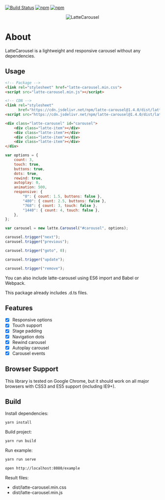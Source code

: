 [![Build Status](https://travis-ci.com/latte-carousel/latte-carousel.svg?branch=master)](https://travis-ci.com/latte-carousel/latte-carousel)
[![npm](https://img.shields.io/npm/v/latte-carousel.svg)](https://npmjs.com/package/latte-carousel)
[![npm](https://img.shields.io/npm/l/latte-carousel.svg)](https://github.com/latte-carousel/latte-carousel/blob/master/LICENSE)

<p align="center">
    <img src="https://latte-carousel.github.io/img/colored_small.png" alt="LatteCarousel"/>
</p>

# About

LatteCarousel is a lightweight and responsive carousel without any dependencies.

## Usage

```html
<!-- Package -->
<link rel="stylesheet" href="latte-carousel.min.css">
<script src="latte-carousel.min.js"></script>

<!-- CDN -->
<link rel="stylesheet"
      href="https://cdn.jsdelivr.net/npm/latte-carousel@1.4.0/dist/latte-carousel.min.css">
<script src="https://cdn.jsdelivr.net/npm/latte-carousel@1.4.0/dist/latte-carousel.min.js"></script>
```

```html
<div class="latte-carousel" id="carousel">
    <div class="latte-item"></div>
    <div class="latte-item"></div>
    <div class="latte-item"></div>
    <div class="latte-item"></div>
</div>
```

```js
var options = {
    count: 3,
    touch: true,
    buttons: true,
    dots: true,
    rewind: true,
    autoplay: 0,
    animation: 500,
    responsive: {
        "0": { count: 1.5, buttons: false },
        "480": { count: 2.5, buttons: false },
        "768": { count: 3, touch: false },
        "1440": { count: 4, touch: false },
    },
};

var carousel = new latte.Carousel("#carousel", options);

carousel.trigger("next");
carousel.trigger("previous");

carousel.trigger("goto", 0);

carousel.trigger("update");

carousel.trigger("remove");
```

You can also include latte-carousel using ES6 import and Babel or Webpack.

This package already includes .d.ts files.

## Features

-   [x] Responsive options
-   [x] Touch support
-   [x] Stage padding
-   [x] Navigation dots
-   [x] Rewind carousel
-   [x] Autoplay carousel
-   [x] Carousel events

## Browser Support

This library is tested on Google Chrome, but it should work on all major browsers with CSS3 and ES5 support (including IE9+).

## Build

Install dependencies:

```sh
yarn install
```

Build project:

```sh
yarn run build
```

Run example:

```sh
yarn run serve

open http://localhost:8080/example
```

Result files:

-   dist/latte-carousel.min.css
-   dist/latte-carousel.min.js
